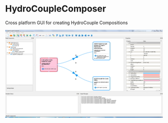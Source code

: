 # HydroCoupleComposer

Cross platform GUI for creating HydroCouple Compositions

![HydroCoupleComposer Screenshot](Images/hydrocouplecomposerscreenshot.png)
